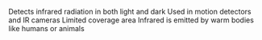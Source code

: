 Detects infrared radiation in both light and dark
Used in motion detectors and IR cameras
Limited coverage area
Infrared is emitted by warm bodies like humans or animals
